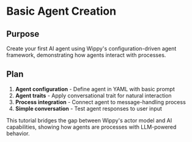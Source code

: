 # Basic Agent Creation

<!--
TOC: Getting Started > Your First Wippy Application > Basic Agent Creation
Audience: Beginners
Duration: 20 minutes
Prerequisites: Hello World Process completed
-->

## Purpose

Create your first AI agent using Wippy's configuration-driven agent framework, demonstrating how agents interact with processes.

## Plan

1. **Agent configuration** - Define agent in YAML with basic prompt
2. **Agent traits** - Apply conversational trait for natural interaction
3. **Process integration** - Connect agent to message-handling process
4. **Simple conversation** - Test agent responses to user input

This tutorial bridges the gap between Wippy's actor model and AI capabilities, showing how agents are processes with LLM-powered behavior.

<!--
Implementation will cover:
- YAML agent definition with registry.entry
- Basic prompt engineering for agents
- Using built-in traits like "conversational"
- agent_gen1 library for running agents
- Connecting agents to the process messaging system
-->
